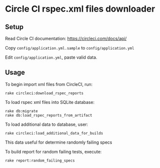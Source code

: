 # Circle CI rspec.xml files downloader

## Setup
Read Circle CI documentation: https://circleci.com/docs/api/

Copy `config/application.yml.sample` to `config/application.yml`

Edit `config/application.yml`, paste valid data.

## Usage

To begin import xml files from CircleCI, run:
```
rake circleci:download_rspec_reports
``` 

To load rspec xml files into SQLite database:
```
rake db:migrate
rake db:load_rspec_reports_from_artifact
```

To load additional data to database, user:
```
rake circleci:load_additional_data_for_builds
```
This data useful for determine randomly failing specs


To build report for random failing tests, execute:
```
rake report:random_failing_specs
```